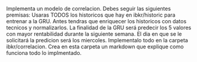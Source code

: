 Implementa un modelo de correlacion. Debes seguir las siguientes premisas:
Usaras TODOS los historicos que hay en ibkr/historic para entrenar a la GRU.
Antes tendras que enriquecer los historicos con datos tecnicos y normalizarlos.
La finalidad de la GRU será predecir los 5 valores con mayor rentabilidad durante la siguiente semana.
El dia en que se le solicitará la predicion será los miercoles.
Implementalo todo en la carpeta ibkr/correlacion.
Crea en esta carpeta un markdown que explique como funciona todo lo implmentado.